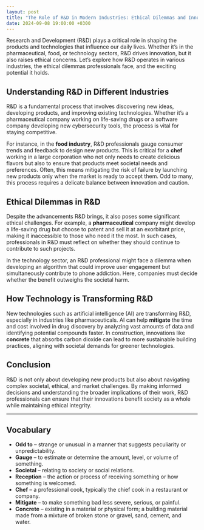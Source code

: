 ```yaml
---
layout: post
title: "The Role of R&D in Modern Industries: Ethical Dilemmas and Innovations"
date: 2024-09-08 19:00:00 +0300
---
```


Research and Development (R&D) plays a critical role in shaping the products and technologies that influence our daily lives. Whether it’s in the pharmaceutical, food, or technology sectors, R&D drives innovation, but it also raises ethical concerns. Let’s explore how R&D operates in various industries, the ethical dilemmas professionals face, and the exciting potential it holds.

## Understanding R&D in Different Industries

R&D is a fundamental process that involves discovering new ideas, developing products, and improving existing technologies. Whether it’s a pharmaceutical company working on life-saving drugs or a software company developing new cybersecurity tools, the process is vital for staying competitive.

For instance, in the **food industry**, R&D professionals gauge consumer trends and feedback to design new products. This is critical for a **chef** working in a large corporation who not only needs to create delicious flavors but also to ensure that products meet societal needs and preferences. Often, this means mitigating the risk of failure by launching new products only when the market is ready to accept them. Odd to many, this process requires a delicate balance between innovation and caution.

## Ethical Dilemmas in R&D

Despite the advancements R&D brings, it also poses some significant ethical challenges. For example, a **pharmaceutical** company might develop a life-saving drug but choose to patent and sell it at an exorbitant price, making it inaccessible to those who need it the most. In such cases, professionals in R&D must reflect on whether they should continue to contribute to such projects.

In the technology sector, an R&D professional might face a dilemma when developing an algorithm that could improve user engagement but simultaneously contribute to phone addiction. Here, companies must decide whether the benefit outweighs the societal harm.

## How Technology is Transforming R&D

New technologies such as artificial intelligence (AI) are transforming R&D, especially in industries like pharmaceuticals. AI can help **mitigate** the time and cost involved in drug discovery by analyzing vast amounts of data and identifying potential compounds faster. In construction, innovations like **concrete** that absorbs carbon dioxide can lead to more sustainable building practices, aligning with societal demands for greener technologies.

## Conclusion

R&D is not only about developing new products but also about navigating complex societal, ethical, and market challenges. By making informed decisions and understanding the broader implications of their work, R&D professionals can ensure that their innovations benefit society as a whole while maintaining ethical integrity.

---

## Vocabulary

- **Odd to** – strange or unusual in a manner that suggests peculiarity or unpredictability.
- **Gauge** – to estimate or determine the amount, level, or volume of something.
- **Societal** – relating to society or social relations.
- **Reception** – the action or process of receiving something or how something is welcomed.
- **Chef** – a professional cook, typically the chief cook in a restaurant or company.
- **Mitigate** – to make something bad less severe, serious, or painful.
- **Concrete** – existing in a material or physical form; a building material made from a mixture of broken stone or gravel, sand, cement, and water.